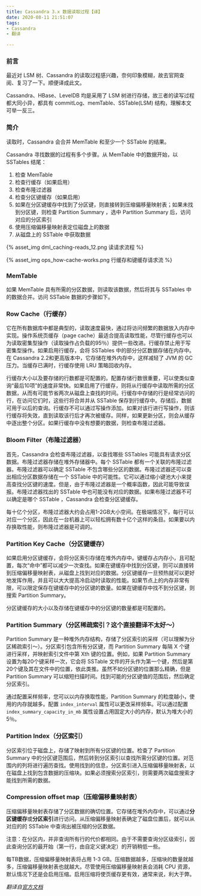 ```yaml
---
title: Cassandra 3.x 数据读取过程【译】
date: 2020-08-11 21:51:07
tags:
- Cassandra
- 翻译

---
```



### 前言
最近对 LSM 树、Cassandra 的读取过程感兴趣，奈何印象模糊，故去官网查阅、复习了一下。顺便译成此文。

Cassandra、HBase、LevelDB 均是采用了 LSM 树进行存储，故三者的读写过程都大同小异，都具有 commitLog、memTable、SSTable(LSM) 结构，理解本文可举一反三。


### 简介
读取时，Cassandra 会合并 MemTable 和至少一个 SSTable 的结果。

Cassandra 寻找数据的过程有多个步骤。从 MemTable 中的数据开始，以 SSTables 结尾：

1. 检查 MemTable 
1. 检查行缓存（如果启用）
1. 检查布隆过滤器
1. 检查分区键缓存（如果启用）
1. 如果在分区键缓存中找到了分区键，则直接转到压缩偏移量映射表；如果未找到分区键，则检查 Partition Summary ，选中 Partition Summary 后，访问对应的分区索引
1. 使用压缩偏移量映射表定位磁盘上的数据
1. 从磁盘上的 SSTable 中获取数据


{% asset_img dml_caching-reads_12.png 读请求流程 %}

{% asset_img  ops_how-cache-works.png 行缓存和键缓存请求流  %}


### MemTable
如果 MemTable 具有所需的分区数据，则读取该数据，然后将其与 SSTables 中的数据合并。访问 SSTable 数据的步骤如下。

### Row Cache（行缓存）
它在所有数据库中都是典型的，读取速度最快，通过将访问频繁的数据放入内存中实现。操作系统页缓存（page cache）最适合提高读取性能，尽管行缓存也可以为读取密集型操作（读取操作占负载的95％）提供一些改进。行缓存禁止用于写密集型操作。如果启用行缓存，会将 SSTables 中的部分分区数据存储在内存中。在 Cassandra 2.2和更高版本中，它存储在堆外内存中，这样减轻了 JVM 的 GC 压力。当缓存已满时，行缓存使用 LRU 策略回收内存。

行缓存大小以及要存储的行数都是可配置的。配置存储行数很重要，可以使类似查询“最后10项”的速度非常快。如果启用了行缓存，则将从行缓存中读取所需的分区数据，从而有可能节省两次从磁盘上查找的时间。行缓存中存储的行是经常访问的行，在访问它们时，这些行将合并并从 SSTable 保存到行缓存中。存储后，数据可用于以后的查询。行缓存不可以通过写操作添加。如果对该行进行写操作，则该行缓存将失效，直到读取该行后才再次被缓存。同样，如果更新分区，则会从缓存中逐出整个分区。如果行缓存中没有想要的数据，则检查布隆过滤器。

### Bloom Filter（布隆过滤器）
首先，Cassandra 会检查布隆过滤器，以查找哪些 SSTables 可能具有请求分区数据。布隆过滤器存储在堆外存储器中。每个 SSTable 都有一个关联的布隆过滤器。布隆过滤器可以确定 SSTable 不包含哪些分区的数据。布隆过滤器还可以查出相应分区数据存储在一个 SSTable 中的可能性。它可以通过缩小键池大小来提高查找分区键的速度。但是，由于布隆过滤器是一个概率函数，因此可能导致误报。布隆过滤器找出的 SSTable 中也可能没有对应的数据。如果布隆过滤器不可以确定是哪个 SSTable ，Cassandra 会检查分区键缓存。

每十亿个分区，布隆过滤器大约会占用1-2GB大小空间。在极端情况下，每行可以对应一个分区，因此在一台机器上可以轻松拥有数十亿个这样的条目。如果要以内存换取性能，则布隆过滤器是可调的。

### Partition Key Cache（分区键缓存）
如果启用分区键缓存，会将分区索引存储在堆外内存中。键缓存占内存小，且可配置，每次“命中”都可以减少一次查找。如果在键缓存中找到分区键，则可以直接转到压缩偏移量映射表，从磁盘上找到对应的数据。分区键缓存一旦预热就可以更好地发挥作用，并且可以大大提高冷启动时读取的性能。如果节点上的内存非常有限，可以限定保存在键缓存中的分区键的数量。如果在键缓存中找不到分区键，则搜索 Partition Summary。

分区键缓存的大小以及存储在键缓存中的分区键的数量都是可配置的。

### Partition Summary（分区稀疏索引？这个直接翻译不太好～）
Partition Summary 是一种堆外内存结构，存储了分区索引的采样（可以理解为分区稀疏索引～）。分区索引包含所有分区键，而 Partition Summary 每隔 X 个键进行采样，并映射索引文件中第 Xth 键的位置。例如，如果 Partition Summary 设置为每20个键采样一次，它会将 SSTable 文件的开头作为第一个键，然后是第20个键及其在文件中的位置，依此类推。虽然不如分区键的位置那么精确，但是 Partition Summary 可以缩短扫描时间。找到可能的分区键值的范围后，然后确定分区索引。

通过配置采样频率，您可以以内存换取性能，Partition Summary 的粒度越小，使用的内存就越多。配置 `index_interval` 属性可以更改采样频率。可以通过配置 `index_summary_capacity_in_mb` 属性设置占用固定大小的内存，默认为堆大小的5％。

### Partition Index（分区索引）
分区索引位于磁盘上，存储了映射到所有分区键的位置。检查了 Partition Summary 中的分区键范围后，然后转到分区索引以查找所需分区键的位置。对范围内的列将进行遍历查找。使用找到的信息，分区索引进入压缩偏移量映射表，以在磁盘上找到包含数据的压缩块。如果必须搜索分区索引，则需要两次磁盘搜索才能找到所需的数据。

### Compression offset map（压缩偏移量映射表）
压缩偏移量映射表存储了分区数据的确切位置。它存储在堆外内存中，可以通过**分区键缓存**或**分区索引**进行访问。从压缩偏移量映射表确定了磁盘位置后，就可以从对应的的 SSTable 中查询出被压缩的分区数据。

注意：在分区内，并非查询所有行的代价都相同。由于不需要查询分区级索引，因此查询分区的最开始（第一行，由自定义键决定）的开销稍低一些。

每TB数据，压缩偏移量映射表将占用 1-3 GB。压缩数据越多，压缩块的数量就越多，压缩偏移量映射表也就越大。尽管使用压缩偏移量映射表会消耗 CPU 资源，默认情况下还是会启用压缩。启用压缩将使页缓存更有效，通常来说，利大于弊。



*翻译自[官方文档](https://docs.datastax.com/en/cassandra-oss/3.x/cassandra/dml/dmlAboutReads.html)*
